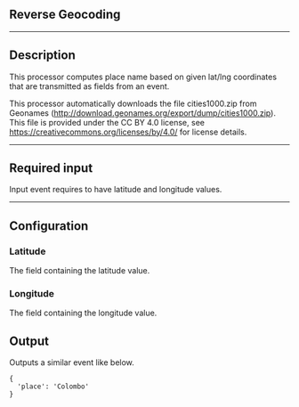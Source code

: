 <!--
  ~ Licensed to the Apache Software Foundation (ASF) under one or more
  ~ contributor license agreements.  See the NOTICE file distributed with
  ~ this work for additional information regarding copyright ownership.
  ~ The ASF licenses this file to You under the Apache License, Version 2.0
  ~ (the "License"); you may not use this file except in compliance with
  ~ the License.  You may obtain a copy of the License at
  ~
  ~    http://www.apache.org/licenses/LICENSE-2.0
  ~
  ~ Unless required by applicable law or agreed to in writing, software
  ~ distributed under the License is distributed on an "AS IS" BASIS,
  ~ WITHOUT WARRANTIES OR CONDITIONS OF ANY KIND, either express or implied.
  ~ See the License for the specific language governing permissions and
  ~ limitations under the License.
  ~
  -->

## Reverse Geocoding

<p align="center"> 
</p>

***

## Description

This processor computes place name based on given lat/lng coordinates that are transmitted as fields from an event.

This processor automatically downloads the file cities1000.zip from Geonames (http://download.geonames.org/export/dump/cities1000.zip). This file is provided under the CC BY 4.0 license, see https://creativecommons.org/licenses/by/4.0/ for license details.

***

## Required input

Input event requires to have latitude and longitude values.

***

## Configuration

### Latitude

The field containing the latitude value.

### Longitude

The field containing the longitude value.

## Output

Outputs a similar event like below.

```
{
  'place': 'Colombo'
}
```